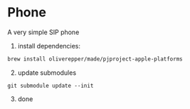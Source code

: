 # Phone
A very simple SIP phone

1. install dependencies:

```sh
brew install oliverepper/made/pjproject-apple-platforms
```

2. update submodules

```
git submodule update --init
```

3. done
